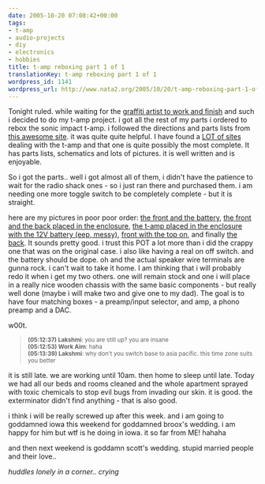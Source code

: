 ```yaml
---
date: 2005-10-20 07:08:42+00:00
tags:
- t-amp
- audio-projects
- diy
- electronics
- hobbies
title: t-amp reboxing part 1 of 1
translationKey: t-amp reboxing part 1 of 1
wordpress_id: 1141
wordpress_url: http://www.nata2.org/2005/10/20/t-amp-reboxing-part-1-of-1/
---
```


Tonight ruled. while waiting for the <a href="http://www.yayhooray.com/thread/60504/skinnyCorp-gets-fancied-up-LIVE">graffiti artist to work and finish</a> and such i decided to do my t-amp project.  i got all the rest of my parts i ordered to rebox the sonic impact t-amp.  i followed the directions and parts lists from <a href="http://members.tripod.com/talkgarden/sonic_impact_5066.htm">this awesome site</a>. it was quite quite helpful. I have found a <a href="http://del.icio.us/nata2/t-amp">LOT of sites</a> dealing with the t-amp and that one is quite possibly the most complete.  It has parts lists, schematics and lots of pictures. it is well written and is enjoyable. 

So i got the parts.. well i got almost all of them, i didn't have the patience to wait for the radio shack ones - so i just ran there and purchased them. i am needing one more toggle switch to be completely complete - but it is straight. 

here are my pictures in poor poor order:  <a href="http://www.nata2.org/photolog/?i=0&image=0&dn=201020050138&fn=Nokia7610(583).jpg">the front and the battery</a>,  <a href="http://www.nata2.org/photolog/?i=0&image=0&dn=201020050504&fn=Nokia7610(588).jpg">the front and the back placed in the enclosure</a>, <a href="http://www.nata2.org/photolog/?i=0&image=0&dn=201020050504&fn=Nokia7610(589).jpg"> the t-amp placed in the enclosure with the 12V battery (eep, messy)</a>, <a href="http://www.nata2.org/photolog/?i=0&image=0&dn=201020050504&fn=Nokia7610(591).jpg">front with the top on</a>, and finally <a href="http://www.nata2.org/photolog/?i=0&image=0&dn=201020050504&fn=Nokia7610(592).jpg">the back</a>. It sounds pretty good. i trust this POT a lot more than i did the crappy one that was on the original case. i also like having a real on off switch. and the battery should be dope. oh and the actual speaker wire terminals are gunna rock. i can't wait to take it home. I am thinking that i will probably redo it when i get my two others. one will remain stock and one i will place in a really nice wooden chassis with the same basic components - but really well done (maybe i will make two and give one to my dad). The goal is to have four matching boxes - a preamp/input selector, and amp, a phono preamp and a DAC. 

w00t. 

<blockquote>
<small>
<b>(05:12:37) Lakshmi</b>: you are still up? you are insane <br />
<b>(05:12:53) Work Aim</b>: haha <br />
<b>(05:13:39) Lakshmi</b>: why don't you switch base to asia pacific. this time zone suits you better<br />
</small>
</blockquote>

it is still late. we are working until 10am. then home to sleep until late. Today we had all our beds and rooms cleaned and the whole apartment sprayed with toxic chemicals to stop evil bugs from invading our skin. it is good. the exterminator didn't find anything - that is also good. 

i think i will be really screwed up after this week. and i am going to goddamned iowa this weekend for goddamned broox's wedding. i am happy for him but wtf is he doing in iowa. it so far from ME! hahaha

and then next weekend is goddamn scott's wedding. stupid married people and their love.. 

*huddles lonely in a corner.. crying*